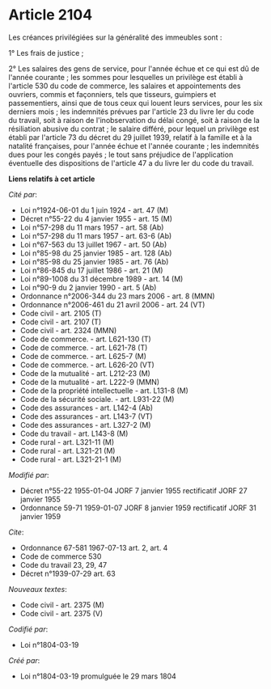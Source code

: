 # Article 2104

Les créances privilégiées sur la généralité des immeubles sont :

1° Les frais de justice ;

2° Les salaires des gens de service, pour l'année échue et ce qui est dû de l'année courante ; les sommes pour lesquelles un
privilège est établi à l'article 530 du code de commerce, les salaires et appointements des ouvriers, commis et façonniers,
tels que tisseurs, guimpiers et passementiers, ainsi que de tous ceux qui louent leurs services, pour les six derniers mois ;
les indemnités prévues par l'article 23 du livre Ier du code du travail, soit à raison de l'inobservation du délai congé,
soit à raison de la résiliation abusive du contrat ; le salaire différé, pour lequel un privilège est établi par l'article 73
du décret du 29 juillet 1939, relatif à la famille et à la natalité françaises, pour l'année échue et l'année courante ; les
indemnités dues pour les congés payés ; le tout sans préjudice de l'application éventuelle des dispositions de l'article 47 a
du livre Ier du code du travail.

**Liens relatifs à cet article**

_Cité par_:

  - Loi n°1924-06-01 du 1 juin 1924 - art. 47 (M)
  - Décret n°55-22 du 4 janvier 1955 - art. 15 (M)
  - Loi n°57-298 du 11 mars 1957 - art. 58 (Ab)
  - Loi n°57-298 du 11 mars 1957 - art. 63-6 (Ab)
  - Loi n°67-563 du 13 juillet 1967 - art. 50 (Ab)
  - Loi n°85-98 du 25 janvier 1985 - art. 128 (Ab)
  - Loi n°85-98 du 25 janvier 1985 - art. 76 (Ab)
  - Loi n°86-845 du 17 juillet 1986 - art. 21 (M)
  - Loi n°89-1008 du 31 décembre 1989 - art. 14 (M)
  - Loi n°90-9 du 2 janvier 1990 - art. 5 (Ab)
  - Ordonnance n°2006-344 du 23 mars 2006 - art. 8 (MMN)
  - Ordonnance n°2006-461 du 21 avril 2006 - art. 24 (VT)
  - Code civil - art. 2105 (T)
  - Code civil - art. 2107 (T)
  - Code civil - art. 2324 (MMN)
  - Code de commerce. - art. L621-130 (T)
  - Code de commerce. - art. L621-78 (T)
  - Code de commerce. - art. L625-7 (M)
  - Code de commerce. - art. L626-20 (VT)
  - Code de la mutualité - art. L212-23 (M)
  - Code de la mutualité - art. L222-9 (MMN)
  - Code de la propriété intellectuelle - art. L131-8 (M)
  - Code de la sécurité sociale. - art. L931-22 (M)
  - Code des assurances - art. L142-4 (Ab)
  - Code des assurances - art. L143-7 (VT)
  - Code des assurances - art. L327-2 (M)
  - Code du travail - art. L143-8 (M)
  - Code rural - art. L321-11 (M)
  - Code rural - art. L321-21 (M)
  - Code rural - art. L321-21-1 (M)

_Modifié par_:

  - Décret n°55-22 1955-01-04 JORF 7 janvier 1955 rectificatif JORF 27 janvier 1955
  - Ordonnance 59-71 1959-01-07 JORF 8 janvier 1959 rectificatif JORF 31 janvier 1959

_Cite_:

  - Ordonnance 67-581 1967-07-13 art. 2, art. 4
  - Code de commerce 530
  - Code du travail 23, 29, 47
  - Décret n°1939-07-29 art. 63

_Nouveaux textes_:

  - Code civil - art. 2375 (M)
  - Code civil - art. 2375 (V)

_Codifié par_:

  - Loi n°1804-03-19

_Créé par_:

  - Loi n°1804-03-19 promulguée le 29 mars 1804
